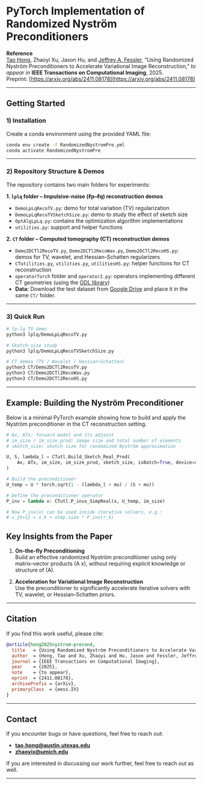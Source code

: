 # PyTorch Implementation of Randomized Nyström Preconditioners

**Reference**  
[Tao Hong](https://hongtao-argmin.github.io), Zhaoyi Xu, Jason Hu, and [Jeffrey A. Fessler](https://web.eecs.umich.edu/~fessler/), “Using Randomized Nyström Preconditioners to Accelerate Variational Image Reconstruction,” *to appear in* **IEEE Transactions on Computational Imaging**, 2025.  
Preprint: [https://arxiv.org/abs/2411.08178](https://arxiv.org/abs/2411.08178)

---

## Getting Started

### 1) Installation

Create a conda environment using the provided YAML file:

```bash
conda env create -f RandomizedNystromPre.yml
conda activate RandomizedNystromPre
```

---

### 2) Repository Structure & Demos

The repository contains two main folders for experiments:

**1. `lplq` folder – Impulsive-noise (ℓp–ℓq) reconstruction demos**  
- `DemoLpLqRecoTV.py`: demo for total variation (TV) regularization  
- `DemoLpLqRecoTVSketchSize.py`: demo to study the effect of sketch size  
- `OptAlgLpLq.py`: contains the optimization algorithm implementations  
- `utilities.py`: support and helper functions  

**2. `CT` folder – Computed tomography (CT) reconstruction demos**  
- `Demo2DCTl2RecoTV.py`, `Demo2DCTl2RecoWav.py`, `Demo2DCTl2RecoHS.py`: demos for TV, wavelet, and Hessian–Schatten regularizers  
- `CTutilities.py`, `utilities.py`, `utilitiesHS.py`: helper functions for CT reconstruction  
- `operatorTorch` folder and `operator2.py`: operators implementing different CT geometries (using the [ODL library](https://github.com/odlgroup/odl))  
- **Data:** Download the test dataset from [Google Drive](https://drive.google.com/drive/folders/1R9v5JrJFt7lZEoJ4DYPFNNXZwbEDo1fn?usp=sharing) and place it in the same `CT/` folder.  

---

### 3) Quick Run

```bash
# lp-lq TV demo
python3 lplq/DemoLpLqRecoTV.py

# Sketch-size study
python3 lplq/DemoLpLqRecoTVSketchSize.py

# CT demos (TV / Wavelet / Hessian–Schatten)
python3 CT/Demo2DCTl2RecoTV.py
python3 CT/Demo2DCTl2RecoWav.py
python3 CT/Demo2DCTl2RecoHS.py
```

---

## Example: Building the Nyström Preconditioner

Below is a minimal PyTorch example showing how to build and apply the Nyström preconditioner in the CT reconstruction setting.

```python
# Ax, ATx: forward model and its adjoint
# im_size / im_size_prod: image size and total number of elements
# sketch_size: sketch size for randomized Nyström approximation

U, S, lambda_l = CTutl.Build_Sketch_Real_Pred(
    Ax, ATx, im_size, im_size_prod, sketch_size, isBatch=True, device=device
)

# Build the preconditioner
U_temp = U * torch.sqrt(1 - (lambda_l + mu) / (S + mu))

# Define the preconditioner operator
P_inv = lambda x: CTutl.P_invx_SimpReal(x, U_temp, im_size)

# Now P_inv(x) can be used inside iterative solvers, e.g.:
# x_{k+1} = x_k + step_size * P_inv(r_k)
```


## Key Insights from the Paper

1. **On-the-fly Preconditioning**  
   Build an effective randomized Nyström preconditioner using only matrix–vector products \(A x\), without requiring explicit knowledge or structure of \(A\).

2. **Acceleration for Variational Image Reconstruction**  
   Use the preconditioner to significantly accelerate iterative solvers with TV, wavelet, or Hessian–Schatten priors.
   
---

## Citation

If you find this work useful, please cite:

```bibtex
@article{hong2025nystrom-precond,
  title   = {Using Randomized Nyström Preconditioners to Accelerate Variational Image Reconstruction},
  author  = {Hong, Tao and Xu, Zhaoyi and Hu, Jason and Fessler, Jeffrey A.},
  journal = {IEEE Transactions on Computational Imaging},
  year    = {2025},
  note    = {to appear},
  eprint  = {2411.08178},
  archivePrefix = {arXiv},
  primaryClass  = {eess.IV}
}
```

---

## Contact

If you encounter bugs or have questions, feel free to reach out:  
- **tao.hong@austin.utexas.edu**  
- **zhaoyix@umich.edu**

If you are interested in discussing our work further, feel free to reach out as well. 

---



